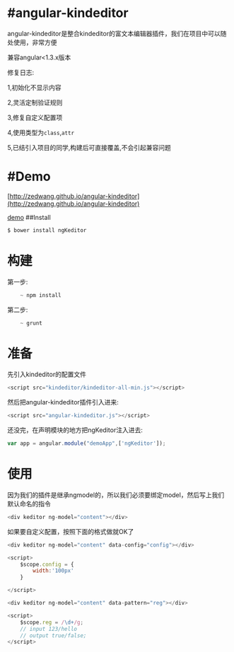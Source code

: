 #angular-kindeditor
==================

angular-kindeditor是整合kindeditor的富文本编辑器插件，我们在项目中可以随处使用，非常方便

兼容angular<1.3.x版本

修复日志:

1,初始化不显示内容

2,灵活定制验证规则

3,修复自定义配置项

4,使用类型为```class```,```attr```

5,已结引入项目的同学,构建后可直接覆盖,不会引起兼容问题

#Demo
==================

[http://zedwang.github.io/angular-kindeditor](http://zedwang.github.io/angular-kindeditor)

[demo](http://www.w3cscript.com/Angular/2014-11-26/14.html)
##Install
```js
$ bower install ngKeditor
```
构建
===
第一步:
```javascript
    ~ npm install
```
第二步:
```javascript
    ~ grunt
```
准备
==================
先引入kindeditor的配置文件
```javascript
<script src="kindeditor/kindeditor-all-min.js"></script>
```
然后把angular-kindeditor插件引入进来:

```javascript
<script src="angular-kindeditor.js"></script>
```
还没完，在声明模块的地方把ngKeditor注入进去:
```javascript
var app = angular.module("demoApp",['ngKeditor']);
```
使用
==================
因为我们的插件是继承ngmodel的，所以我们必须要绑定model，然后写上我们默认命名的指令

```javascript
<div keditor ng-model="content"></div>
```
如果要自定义配置，按照下面的格式做就OK了

```javascript
<div keditor ng-model="content" data-config="config"></div>

<script>
    $scope.config = {
        width:'100px'
    }

</script>
```

```javascript
<div keditor ng-model="content" data-pattern="reg"></div>

<script>
    $scope.reg = /\d+/g;
    // input 123/hello
    // output true/false;
</script>
```
